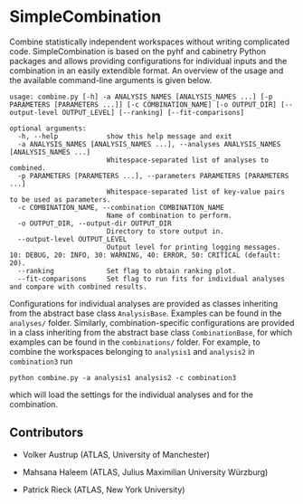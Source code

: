 # SimpleCombination

Combine statistically independent workspaces without writing complicated code. SimpleCombination is based on the pyhf and cabinetry Python packages and allows providing configurations for individual inputs and the combination in an easily extendible format. An overview of the usage and the available command-line arguments is given below.

```
usage: combine.py [-h] -a ANALYSIS_NAMES [ANALYSIS_NAMES ...] [-p PARAMETERS [PARAMETERS ...]] [-c COMBINATION_NAME] [-o OUTPUT_DIR] [--output-level OUTPUT_LEVEL] [--ranking] [--fit-comparisons]

optional arguments:
  -h, --help            show this help message and exit
  -a ANALYSIS_NAMES [ANALYSIS_NAMES ...], --analyses ANALYSIS_NAMES [ANALYSIS_NAMES ...]
                        Whitespace-separated list of analyses to combined.
  -p PARAMETERS [PARAMETERS ...], --parameters PARAMETERS [PARAMETERS ...]
                        Whitespace-separated list of key-value pairs to be used as parameters.
  -c COMBINATION_NAME, --combination COMBINATION_NAME
                        Name of combination to perform.
  -o OUTPUT_DIR, --output-dir OUTPUT_DIR
                        Directory to store output in.
  --output-level OUTPUT_LEVEL
                        Output level for printing logging messages. 10: DEBUG, 20: INFO, 30: WARNING, 40: ERROR, 50: CRITICAL (default: 20).
  --ranking             Set flag to obtain ranking plot.
  --fit-comparisons     Set flag to run fits for individual analyses and compare with combined results.
```

Configurations for individual analyses are provided as classes inheriting from the abstract base class `AnalysisBase`. Examples can be found in the `analyses/` folder.
Similarly, combination-specific configurations are provided in a class inheriting from the abstract base class `CombinationBase`, for which examples can be found in the `combinations/` folder.
For example, to combine the workspaces belonging to `analysis1` and `analysis2` in `combination3` run

```
python combine.py -a analysis1 analysis2 -c combination3
```

which will load the settings for the individual analyses and for the combination.

## Contributors

- Volker Austrup (ATLAS, University of Manchester)

- Mahsana Haleem (ATLAS, Julius Maximilian University Würzburg)

- Patrick Rieck (ATLAS, New York University)